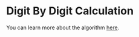 # Digit By Digit Calculation
You can learn more about the algorithm [here](https://en.wikipedia.org/wiki/Methods_of_computing_square_roots#Binary_numeral_system_(base_2) "Wiki").
